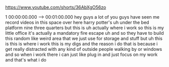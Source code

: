 https://www.youtube.com/shorts/36AbXgO56zo

1 00:00:00.000 --\> 00:01:00.000 hey guys a lot of you guys have seen me
record videos in this space over here harry potter's uh under the bed
platform nine three quarters but this is uh actually where i work so
this is my little office it's actually a mandatory fire escape uh and so
they have to build this random like weird area that we just use for
storage and stuff but uh this is this is where i work this is my digs
and the reason i do that is because i get really distracted with any
kind of outside people walking by or windows and so when i work there i
can just like plug in and just focus on my work and that's what i do
